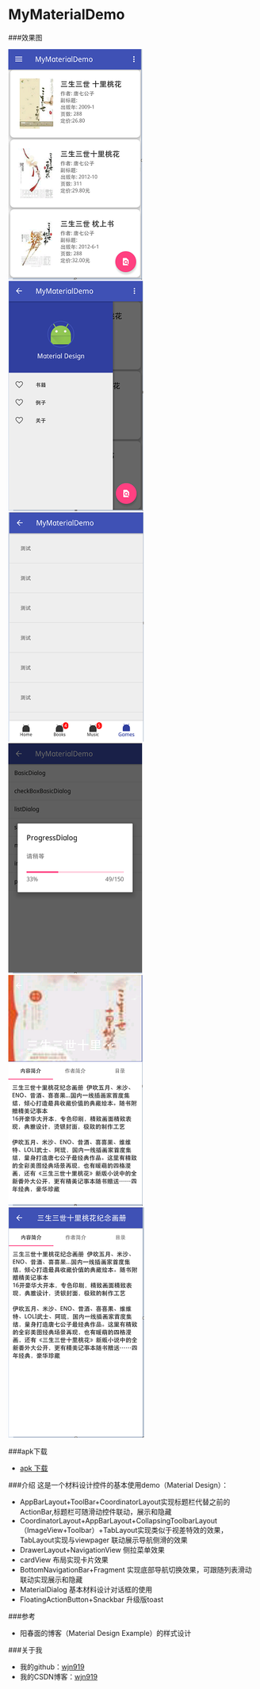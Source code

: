# MyMaterialDemo
###效果图

![image](https://github.com/wjn919/MyMaterialDemo/blob/master/app/screenshots/cardview.png)
![image](https://github.com/wjn919/MyMaterialDemo/blob/master/app/screenshots/navigation.png)
![image](https://github.com/wjn919/MyMaterialDemo/blob/master/app/screenshots/bottom.png)
![image](https://github.com/wjn919/MyMaterialDemo/blob/master/app/screenshots/dialog.png)
![image](https://github.com/wjn919/MyMaterialDemo/blob/master/app/screenshots/视差特效1.png)
![image](https://github.com/wjn919/MyMaterialDemo/blob/master/app/screenshots/视差特效2.png)

###apk下载
   - [apk 下载](https://github.com/wjn919/MyMaterialDemo/raw/master/app/screenshots/MyMaterialDemo.apk)

###介绍
这是一个材料设计控件的基本使用demo（Material Design）：
   - AppBarLayout+ToolBar+CoordinatorLayout实现标题栏代替之前的ActionBar,标题栏可随滑动控件联动，展示和隐藏
   - CoordinatorLayout+AppBarLayout+CollapsingToolbarLayout（ImageView+Toolbar）+TabLayout实现类似于视差特效的效果，TabLayout实现与viewpager
   联动展示导航侧滑的效果
   - DrawerLayout+NavigationView 侧拉菜单效果
   - cardView 布局实现卡片效果
   - BottomNavigationBar+Fragment 实现底部导航切换效果，可跟随列表滑动联动实现展示和隐藏
   - MaterialDialog 基本材料设计对话框的使用
   - FloatingActionButton+Snackbar 升级版toast

###参考
   - 阳春面的博客（Material Design Example）的样式设计

###关于我
   - 我的github：[wjn919](https://github.com/wjn919)
   - 我的CSDN博客：[wjn919](http://blog.csdn.net/wjn_yes)
